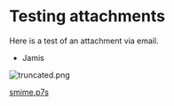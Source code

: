 # Testing attachments

Here is a test of an attachment via email.

- Jamis



![truncated.png](truncated.png)

[smime.p7s](smime.p7s)